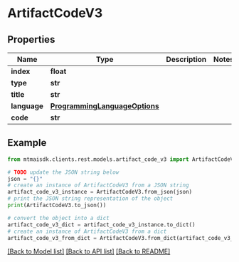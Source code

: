 # ArtifactCodeV3


## Properties

Name | Type | Description | Notes
------------ | ------------- | ------------- | -------------
**index** | **float** |  | 
**type** | **str** |  | 
**title** | **str** |  | 
**language** | [**ProgrammingLanguageOptions**](ProgrammingLanguageOptions.md) |  | 
**code** | **str** |  | 

## Example

```python
from mtmaisdk.clients.rest.models.artifact_code_v3 import ArtifactCodeV3

# TODO update the JSON string below
json = "{}"
# create an instance of ArtifactCodeV3 from a JSON string
artifact_code_v3_instance = ArtifactCodeV3.from_json(json)
# print the JSON string representation of the object
print(ArtifactCodeV3.to_json())

# convert the object into a dict
artifact_code_v3_dict = artifact_code_v3_instance.to_dict()
# create an instance of ArtifactCodeV3 from a dict
artifact_code_v3_from_dict = ArtifactCodeV3.from_dict(artifact_code_v3_dict)
```
[[Back to Model list]](../README.md#documentation-for-models) [[Back to API list]](../README.md#documentation-for-api-endpoints) [[Back to README]](../README.md)


